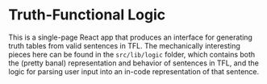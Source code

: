 # Truth-Functional Logic

This is a single-page React app that produces an interface for generating truth
tables from valid sentences in TFL. The mechanically interesting pieces here can
be found in the `src/lib/logic` folder, which contains both the (pretty banal)
representation and behavior of sentences in TFL, and the logic for parsing user
input into an in-code representation of that sentence.
